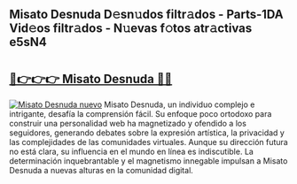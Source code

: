 ## Misato Desnuda D𝚎sn𝚞dos filtr𝚊dos - Parts-1DA Vid𝚎os filtr𝚊dos - N𝚞evas f𝚘tos atr𝚊ctivas e5sN4

# <h2><a href="http://mbaouur.tromn.icu/?c=Misato+Desnuda">🔗👉👉👉 Misato Desnuda 🔗🔗</a></h2>

[![Misato Desnuda nuevo](https://i.imgur.com/pEAQMta.gif)](http://mbaouur.tromn.icu/?c=Misato+Desnuda)
Misato Desnuda, un individuo complejo e intrigante, desafía la comprensión fácil. Su enfoque poco ortodoxo para construir una personalidad web ha magnetizado y ofendido a los seguidores, generando debates sobre la expresión artística, la privacidad y las complejidades de las comunidades virtuales. Aunque su dirección futura no está clara, su influencia en el mundo en línea es indiscutible. La determinación inquebrantable y el magnetismo innegable impulsan a Misato Desnuda a nuevas alturas en la comunidad digital.
